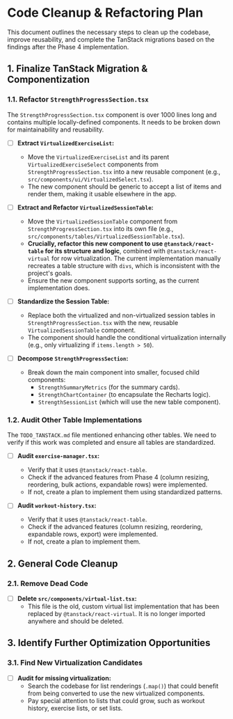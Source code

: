 # Code Cleanup & Refactoring Plan

This document outlines the necessary steps to clean up the codebase, improve reusability, and complete the TanStack migrations based on the findings after the Phase 4 implementation.

## 1. Finalize TanStack Migration & Componentization

### 1.1. Refactor `StrengthProgressSection.tsx`

The `StrengthProgressSection.tsx` component is over 1000 lines long and contains multiple locally-defined components. It needs to be broken down for maintainability and reusability.

- [ ] **Extract `VirtualizedExerciseList`:**
    -   Move the `VirtualizedExerciseList` and its parent `VirtualizedExerciseSelect` components from `StrengthProgressSection.tsx` into a new reusable component (e.g., `src/components/ui/VirtualizedSelect.tsx`).
    -   The new component should be generic to accept a list of items and render them, making it usable elsewhere in the app.

- [ ] **Extract and Refactor `VirtualizedSessionTable`:**
    -   Move the `VirtualizedSessionTable` component from `StrengthProgressSection.tsx` into its own file (e.g., `src/components/tables/VirtualizedSessionTable.tsx`).
    -   **Crucially, refactor this new component to use `@tanstack/react-table` for its structure and logic**, combined with `@tanstack/react-virtual` for row virtualization. The current implementation manually recreates a table structure with `divs`, which is inconsistent with the project's goals.
    -   Ensure the new component supports sorting, as the current implementation does.

- [ ] **Standardize the Session Table:**
    -   Replace both the virtualized and non-virtualized session tables in `StrengthProgressSection.tsx` with the new, reusable `VirtualizedSessionTable` component.
    -   The component should handle the conditional virtualization internally (e.g., only virtualizing if `items.length > 50`).

- [ ] **Decompose `StrengthProgressSection`:**
    -   Break down the main component into smaller, focused child components:
        -   `StrengthSummaryMetrics` (for the summary cards).
        -   `StrengthChartContainer` (to encapsulate the Recharts logic).
        -   `StrengthSessionList` (which will use the new table component).

### 1.2. Audit Other Table Implementations

The `TODO_TANSTACK.md` file mentioned enhancing other tables. We need to verify if this work was completed and ensure all tables are standardized.

- [ ] **Audit `exercise-manager.tsx`:**
    -   Verify that it uses `@tanstack/react-table`.
    -   Check if the advanced features from Phase 4 (column resizing, reordering, bulk actions, expandable rows) were implemented.
    -   If not, create a plan to implement them using standardized patterns.

- [ ] **Audit `workout-history.tsx`:**
    -   Verify that it uses `@tanstack/react-table`.
    -   Check if the advanced features (column resizing, reordering, expandable rows, export) were implemented.
    -   If not, create a plan to implement them.

## 2. General Code Cleanup

### 2.1. Remove Dead Code

- [ ] **Delete `src/components/virtual-list.tsx`:**
    -   This file is the old, custom virtual list implementation that has been replaced by `@tanstack/react-virtual`. It is no longer imported anywhere and should be deleted.

## 3. Identify Further Optimization Opportunities

### 3.1. Find New Virtualization Candidates

- [ ] **Audit for missing virtualization:**
    -   Search the codebase for list renderings (`.map()`) that could benefit from being converted to use the new virtualized components.
    -   Pay special attention to lists that could grow, such as workout history, exercise lists, or set lists.
